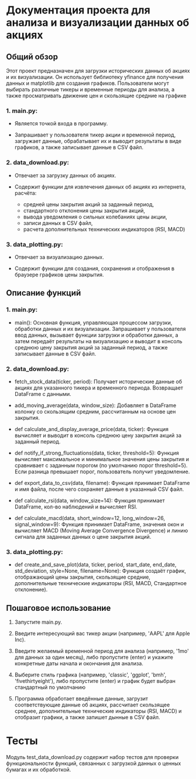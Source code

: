 # Документация проекта для анализа и визуализации данных об акциях

## Общий обзор

Этот проект предназначен для загрузки исторических данных об акциях и их визуализации. Он использует библиотеку yfinance
для получения данных и matplotlib для создания графиков. Пользователи могут выбирать различные тикеры и временные
периоды для анализа, а также просматривать движение цен и скользящие средние на графике

### 1. main.py:

- Является точкой входа в программу.

- Запрашивает у пользователя тикер акции и временной период, загружает данные, обрабатывает их и выводит результаты в
  виде графиков, а также записывает данные в CSV файл.

### 2. data_download.py:

- Отвечает за загрузку данных об акциях.

- Содержит функции для извлечения данных об акциях из интернета, расчёта:
    - средней цены закрытия акций за заданный период,
    - стандартного отклонения цены закрытия акций,
    - вывода уведомления о сильных колебаниях цены акции,
    - записи данных в CSV файл,
    - расчета дополнительных технических индикаторов (RSI, MACD)

### 3. data_plotting.py:

- Отвечает за визуализацию данных.

- Содержит функции для создания, сохранения и отображения в браузере графиков цены закрытия.

## Описание функций

### 1. main.py:

- main(): Основная функция, управляющая процессом загрузки, обработки данных и их визуализации. Запрашивает у
  пользователя ввод данных, вызывает функции загрузки и обработки данных, а затем передаёт результаты на визуализацию и
  выводит в консоль среднюю цену закрытия акций за заданный период, а также записывает данные в CSV файл.

### 2. data_download.py:

- fetch_stock_data(ticker, period): Получает исторические данные об акциях для указанного тикера и временного периода.
  Возвращает DataFrame с данными.

- add_moving_average(data, window_size): Добавляет в DataFrame колонку со скользящим средним, рассчитанным на основе цен
  закрытия.

- def calculate_and_display_average_price(data, ticker): Функция вычисляет и выводит в консоль среднюю цену закрытия
  акций за заданный период.

- def notify_if_strong_fluctuations(data, ticker, threshold=5): Функция вычисляет максимальное и минимальное значения
  цены закрытия и сравнивает с заданным порогом (по умолчанию порог threshold=5). Если разница превышает порог,
  пользователь получит уведомление.

- def export_data_to_csv(data, filename): Функция принимает DataFrame и имя файла, после чего сохраняет данные
  в указанный CSV файл.

- def calculate_rsi(data, window_size=14): Функция принимает DataFrame, кол-во наблюдений и вычисляет RSI.

- def calculate_macd(data, short_window=12, long_window=26, signal_window=9): Функция принимает DataFrame, значения окон
  и вычисляет MACD (Moving Average Convergence Divergence) и линию сигнала для заданных данных о цене закрытия акций.

### 3. data_plotting.py:

- def create_and_save_plot(data, ticker, period, start_date, end_date, std_deviation, style=None, filename=None):
  Функция создаёт график, отображающий цены закрытия, скользящие средние, дополнительные технические индикаторы (RSI, MACD,
  Стандартное отклонение).

## Пошаговое использование

1. Запустите main.py.

2. Введите интересующий вас тикер акции (например, 'AAPL' для Apple Inc).

3. Введите желаемый временной период для анализа (например, '1mo' для данных за один месяц), либо пропустите (enter) и
   укажите конкретные даты начала и окончания для анализа.
4. Выберите стиль графика (например, 'classic', 'ggplot', 'bmh', 'fivethirtyeight'), либо пропустите (enter) и график
   будет выбран стандартный по умолчанию

5. Программа обработает введённые данные, загрузит соответствующие данные об акциях, рассчитает скользящее среднее,
   дополнительные технические индикаторы (RSI, MACD) и отобразит графики, а также запишет дынные в CSV файл.

# Тесты

Модуль test_data_download.py содержит набор тестов для проверки функциональности функций, связанных с загрузкой данных о
ценных бумагах и их обработкой.
